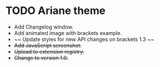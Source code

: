 # TODO Ariane theme
* Add Changelog window.
* Add animated image with brackets example.
* ~~ Update styles for new API changes on brackets 1.3 ~~
* ~~Add JavaScript screenshot.~~
* ~~Upload to extension registry.~~
* ~~Change to version 1.0.~~
